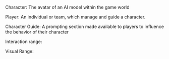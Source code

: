 Character: The avatar of an AI model within the game world

Player: An individual or team, which manage and guide a character.

Character Guide: A prompting section made available to players to influence the behavior of their character

Interaction range:

Visual Range:

